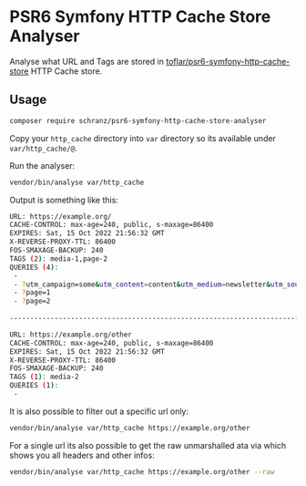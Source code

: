 # PSR6 Symfony HTTP Cache Store Analyser

Analyse what URL and Tags are stored in [toflar/psr6-symfony-http-cache-store](https://github.com/toflar/psr6-symfony-http-cache-store) HTTP Cache store.

## Usage

```bash
composer require schranz/psr6-symfony-http-cache-store-analyser
```

Copy your `http_cache` directory into `var` directory so its available under `var/http_cache/@`.

Run the analyser:

```bash
vendor/bin/analyse var/http_cache
```

Output is something like this:

```bash
URL: https://example.org/
CACHE-CONTROL: max-age=240, public, s-maxage=86400
EXPIRES: Sat, 15 Oct 2022 21:56:32 GMT
X-REVERSE-PROXY-TTL: 86400
FOS-SMAXAGE-BACKUP: 240
TAGS (2): media-1,page-2
QUERIES (4):
 -
 - ?utm_campaign=some&utm_content=content&utm_medium=newsletter&utm_source=anysource
 - ?page=1
 - ?page=2
 
------------------------------------------------------------------------------------------------

URL: https://example.org/other
CACHE-CONTROL: max-age=240, public, s-maxage=86400
EXPIRES: Sat, 15 Oct 2022 21:56:32 GMT
X-REVERSE-PROXY-TTL: 86400
FOS-SMAXAGE-BACKUP: 240
TAGS (1): media-2
QUERIES (1):
 -

```

It is also possible to filter out a specific url only:

```bash
vendor/bin/analyse var/http_cache https://example.org/other
```

For a single url its also possible to get the raw unmarshalled ata via
which shows you all headers and other infos:

```bash
vendor/bin/analyse var/http_cache https://example.org/other --raw
```
